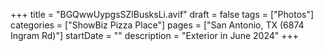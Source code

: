 +++
title = "BGQwwUypgsSZlBusksLi.avif"
draft = false
tags = ["Photos"]
categories = ["ShowBiz Pizza Place"]
pages = ["San Antonio, TX (6874 Ingram Rd)"]
startDate = ""
description = "Exterior in June 2024"
+++
